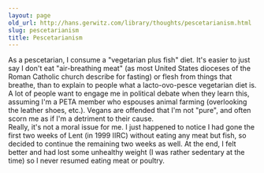 ```yaml
---
layout: page
old_url: http://hans.gerwitz.com/library/thoughts/pescetarianism.html
slug: pescetarianism
title: Pescetarianism
---
```


As a pescetarian, I consume a "vegetarian plus fish" diet.  It's easier to just say I don't eat "air-breathing meat" (as most United States dioceses of the Roman Catholic church describe for fasting) or flesh from things that breathe, than to explain to people what a lacto-ovo-pesce vegetarian diet is.  
A lot of people want to engage me in political debate when they learn this, assuming I'm a PETA member who espouses animal farming (overlooking the leather shoes, etc.).  Vegans are offended that I'm not "pure", and often scorn me as if I'm a detriment to their cause.  
Really, it's not a moral issue for me.  I just happened to notice I had gone the first two weeks of Lent (in 1999 IIRC) without eating any meat but fish, so decided to continue the remaining two weeks as well.  At the end, I felt better and had lost some unhealthy weight (I was rather sedentary at the time) so I never resumed eating meat or poultry.

